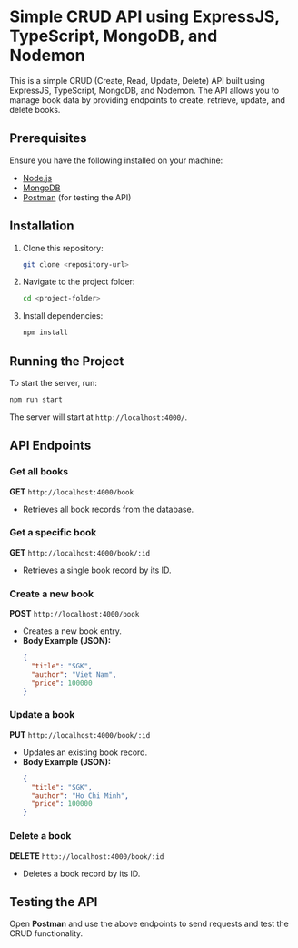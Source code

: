 # Simple CRUD API using ExpressJS, TypeScript, MongoDB, and Nodemon

This is a simple CRUD (Create, Read, Update, Delete) API built using ExpressJS, TypeScript, MongoDB, and Nodemon. The API allows you to manage book data by providing endpoints to create, retrieve, update, and delete books.

## Prerequisites

Ensure you have the following installed on your machine:

- [Node.js](https://nodejs.org/)
- [MongoDB](https://www.mongodb.com/)
- [Postman](https://www.postman.com/) (for testing the API)

## Installation

1. Clone this repository:
   ```sh
   git clone <repository-url>
   ```
2. Navigate to the project folder:
   ```sh
   cd <project-folder>
   ```
3. Install dependencies:
   ```sh
   npm install
   ```

## Running the Project

To start the server, run:

```sh
npm run start
```

The server will start at `http://localhost:4000/`.

## API Endpoints

### Get all books

**GET** `http://localhost:4000/book`

- Retrieves all book records from the database.

### Get a specific book

**GET** `http://localhost:4000/book/:id`

- Retrieves a single book record by its ID.

### Create a new book

**POST** `http://localhost:4000/book`

- Creates a new book entry.
- **Body Example (JSON):**
  ```json
  {
    "title": "SGK",
    "author": "Viet Nam",
    "price": 100000
  }
  ```

### Update a book

**PUT** `http://localhost:4000/book/:id`

- Updates an existing book record.
- **Body Example (JSON):**
  ```json
  {
    "title": "SGK",
    "author": "Ho Chi Minh",
    "price": 100000
  }
  ```

### Delete a book

**DELETE** `http://localhost:4000/book/:id`

- Deletes a book record by its ID.

## Testing the API

Open **Postman** and use the above endpoints to send requests and test the CRUD functionality.
